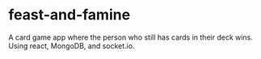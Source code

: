 # feast-and-famine
A card game app where the person who still has cards in their deck wins. Using react, MongoDB, and socket.io.
